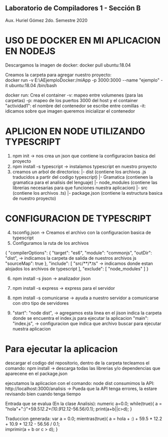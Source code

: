 
## Laboratorio de Compiladores 1 - Sección B
Aux. Huriel Gómez
2do. Semestre 2020  


# USO DE DOCKER EN MI APLICACION EN NODEJS

Descargamos la imagen de docker: docker pull ubuntu:18.04


Creamos la carpeta para agregar nuestro proyecto:            
docker run -v E:\AEjemploDocker:/miApp -p 3000:3000 --name "ejemplo" -it ubuntu:18.04 /bin/bash

docker run: Crea el container
-v: mapeo entre volumenes (para las carpetas)
-p: mapeo de los puertos 3000 del host y el container
"actividad1": el nombre del contenedor se escribe entre comillas
-it: idicamos sobre que imagen queremos inicializar el contenedor



# APLICION EN NODE UTILIZANDO TYPESCRIPT
1) npm init					            -> nos crea un json que contiene la configuracion basica del proyecto
2) npm install -s typescript			-> instalamos typescript en nuestro proyecto
3) creamos un arbol de directorios:
	|- dist 		         (contiene los archivos .js traducidos a partir del codigo typescript)
	|- Gramatica             (contienen la gramatica para el analisis del lenguaje)
	|- node_modules		     (contiene las librerias necesarias para que funciones nuestra aplicacion)
	|- src	 		         (contiene los archivos .ts)
	|- package.json		     (contiene la estructura basica de nuestro proyecto)


# CONFIGURACION DE TYPESCRIPT
4) tsconfig.json 				-> Creamos el archivo con la configuracion basica de typescript
5) Configuramos la ruta de los archivos

{
    "compilerOptions": {
        "target": "es6",
        "module": "commonjs",
        "outDir": "dist",			-> indicamos la carpeta de salida de nuestros archivos js
        "sourceMap": true
    },
    "include": [
        "src/**/*.ts"				-> indicamos donde estan alojados los archivos de typescript
    ],
    "exclude": [
        "node_modules"
    ]
}



6) npm install -s jison				-> analizador jison
7) npm install -s express			-> express para el servidor	
8) npm install -s comunicarse		-> ayuda a nuestro servidor a comunicarse con otro tipo de servidores	

9) "start": "node dist",			-> agregamos esta linea en el jison	indica la carpeta donde se encuentra el index.js para ejecutar la aplicacion
   "main": "index.js",				-> configuracion que indica que archivo buscar para ejecutar nuestra aplicacion


# Para ejecutar la aplicacion
descargar el codigo del repositorio, dentro de la carpeta tecleamos el comando: 
npm install     -> descarga todas las librerias y/o dependencias que aparecene en el package.json

ejecutamos la aplicacion con el comando: node dist
consumimos la API: http://localhost:3000/analisis	-> Pueda que la API tenga errores, la estare revisando bien cuando tenga tiempo


Entrada que se evalua (En la clase Analisis): 
        numeric a=0.0;
        while(true){ 
            a = "hola"+":)"+59.5*12.2+(10.9*12.12-56.56/0.1);
            print(a+b||c>d);
        }

Traduccion generada:
        var a = 0.0;
        mientras(true){
            a = hola + :) + 59.5 * 12.2 + 10.9 * 12.12 - 56.56 / 0.1;        
            imprimir(a + b or c > d);
        }
